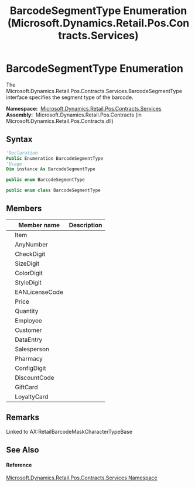 ﻿---
title: BarcodeSegmentType Enumeration (Microsoft.Dynamics.Retail.Pos.Contracts.Services)
TOCTitle: BarcodeSegmentType Enumeration
ms:assetid: T:Microsoft.Dynamics.Retail.Pos.Contracts.Services.BarcodeSegmentType
ms:mtpsurl: https://technet.microsoft.com/en-us/library/microsoft.dynamics.retail.pos.contracts.services.barcodesegmenttype(v=AX.60)
ms:contentKeyID: 47344299
ms.date: 05/18/2015
mtps_version: v=AX.60
f1_keywords:
- Microsoft.Dynamics.Retail.Pos.Contracts.Services.BarcodeSegmentType.Pharmacy
- Microsoft.Dynamics.Retail.Pos.Contracts.Services.BarcodeSegmentType.Item
- Microsoft.Dynamics.Retail.Pos.Contracts.Services.BarcodeSegmentType
- Microsoft.Dynamics.Retail.Pos.Contracts.Services.BarcodeSegmentType.EANLicenseCode
- Microsoft.Dynamics.Retail.Pos.Contracts.Services.BarcodeSegmentType.ConfigDigit
- Microsoft.Dynamics.Retail.Pos.Contracts.Services.BarcodeSegmentType.ColorDigit
- Microsoft.Dynamics.Retail.Pos.Contracts.Services.BarcodeSegmentType.Customer
- Microsoft.Dynamics.Retail.Pos.Contracts.Services.BarcodeSegmentType.DiscountCode
- Microsoft.Dynamics.Retail.Pos.Contracts.Services.BarcodeSegmentType.Employee
- Microsoft.Dynamics.Retail.Pos.Contracts.Services.BarcodeSegmentType.DataEntry
- Microsoft.Dynamics.Retail.Pos.Contracts.Services.BarcodeSegmentType.CheckDigit
- Microsoft.Dynamics.Retail.Pos.Contracts.Services.BarcodeSegmentType.AnyNumber
- Microsoft.Dynamics.Retail.Pos.Contracts.Services.BarcodeSegmentType.Price
- Microsoft.Dynamics.Retail.Pos.Contracts.Services.BarcodeSegmentType.Quantity
- Microsoft.Dynamics.Retail.Pos.Contracts.Services.BarcodeSegmentType.Salesperson
- Microsoft.Dynamics.Retail.Pos.Contracts.Services.BarcodeSegmentType.SizeDigit
- Microsoft.Dynamics.Retail.Pos.Contracts.Services.BarcodeSegmentType.StyleDigit
- Microsoft.Dynamics.Retail.Pos.Contracts.Services.BarcodeSegmentType.GiftCard
- Microsoft.Dynamics.Retail.Pos.Contracts.Services.BarcodeSegmentType.LoyaltyCard
dev_langs:
- CSharp
- C++
- VB
---

# BarcodeSegmentType Enumeration

The Microsoft.Dynamics.Retail.Pos.Contracts.Services.BarcodeSegmentType interface specifies the segment type of the barcode.

**Namespace:**  [Microsoft.Dynamics.Retail.Pos.Contracts.Services](microsoft-dynamics-retail-pos-contracts-services-namespace.md)  
**Assembly:**  Microsoft.Dynamics.Retail.Pos.Contracts (in Microsoft.Dynamics.Retail.Pos.Contracts.dll)

## Syntax

``` vb
'Declaration
Public Enumeration BarcodeSegmentType
'Usage
Dim instance As BarcodeSegmentType
```

``` csharp
public enum BarcodeSegmentType
```

``` c++
public enum class BarcodeSegmentType
```

## Members

<table>
<thead>
<tr class="header">
<th></th>
<th>Member name</th>
<th>Description</th>
</tr>
</thead>
<tbody>
<tr class="odd">
<td></td>
<td>Item</td>
<td></td>
</tr>
<tr class="even">
<td></td>
<td>AnyNumber</td>
<td></td>
</tr>
<tr class="odd">
<td></td>
<td>CheckDigit</td>
<td></td>
</tr>
<tr class="even">
<td></td>
<td>SizeDigit</td>
<td></td>
</tr>
<tr class="odd">
<td></td>
<td>ColorDigit</td>
<td></td>
</tr>
<tr class="even">
<td></td>
<td>StyleDigit</td>
<td></td>
</tr>
<tr class="odd">
<td></td>
<td>EANLicenseCode</td>
<td></td>
</tr>
<tr class="even">
<td></td>
<td>Price</td>
<td></td>
</tr>
<tr class="odd">
<td></td>
<td>Quantity</td>
<td></td>
</tr>
<tr class="even">
<td></td>
<td>Employee</td>
<td></td>
</tr>
<tr class="odd">
<td></td>
<td>Customer</td>
<td></td>
</tr>
<tr class="even">
<td></td>
<td>DataEntry</td>
<td></td>
</tr>
<tr class="odd">
<td></td>
<td>Salesperson</td>
<td></td>
</tr>
<tr class="even">
<td></td>
<td>Pharmacy</td>
<td></td>
</tr>
<tr class="odd">
<td></td>
<td>ConfigDigit</td>
<td></td>
</tr>
<tr class="even">
<td></td>
<td>DiscountCode</td>
<td></td>
</tr>
<tr class="odd">
<td></td>
<td>GiftCard</td>
<td></td>
</tr>
<tr class="even">
<td></td>
<td>LoyaltyCard</td>
<td></td>
</tr>
</tbody>
</table>


## Remarks

Linked to AX:RetailBarcodeMaskCharacterTypeBase

## See Also

#### Reference

[Microsoft.Dynamics.Retail.Pos.Contracts.Services Namespace](microsoft-dynamics-retail-pos-contracts-services-namespace.md)

